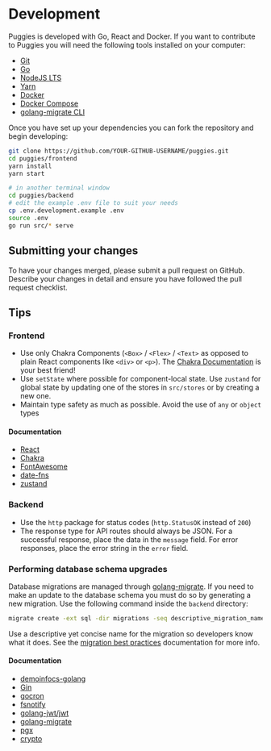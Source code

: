 # Development

Puggies is developed with Go, React and Docker. If you want to contribute to Puggies you
will need the following tools installed on your computer:

* [Git](https://git-scm.com/)
* [Go](https://go.dev/)
* [NodeJS LTS](https://nodejs.org/en/)
* [Yarn](https://classic.yarnpkg.com/lang/en/)
* [Docker](https://www.docker.com/)
* [Docker Compose](https://docs.docker.com/compose/install/)
* [golang-migrate CLI](https://github.com/golang-migrate/migrate/tree/master/cmd/migrate)

Once you have set up your dependencies you can fork the repository and begin developing:
```bash
git clone https://github.com/YOUR-GITHUB-USERNAME/puggies.git
cd puggies/frontend
yarn install
yarn start

# in another terminal window
cd puggies/backend
# edit the example .env file to suit your needs
cp .env.development.example .env
source .env
go run src/* serve
```

## Submitting your changes
To have your changes merged, please submit a pull request on GitHub. Describe your
changes in detail and ensure you have followed the pull request checklist.

## Tips

### Frontend
* Use only Chakra Components (`<Box>` / `<Flex>` / `<Text>` as opposed to plain React 
    components like `<div>` or `<p>`). The
    [Chakra Documentation](https://chakra-ui.com/docs/getting-started) is your best friend!
* Use `setState` where possible for component-local state. Use `zustand` for global
    state by updating one of the stores in `src/stores` or by creating a new one.
* Maintain type safety as much as possible. Avoid the use of `any` or `object` types

#### Documentation
* [React](https://reactjs.org/)
* [Chakra](https://chakra-ui.com/docs/getting-started)
* [FontAwesome](https://fontawesome.com/search?s=solid%2Cregular%2Cbrands)
* [date-fns](https://date-fns.org/)
* [zustand](https://github.com/pmndrs/zustand)

### Backend
* Use the `http` package for status codes (`http.StatusOK` instead of `200`)
* The response type for API routes should always be JSON. For a successful response,
    place the data in the `message` field. For error responses, place the error string in
    the `error` field.

### Performing database schema upgrades
Database migrations are managed through
[golang-migrate](https://github.com/golang-migrate/migrate). If you need to make an
update to the database schema you must do so by generating a new migration. Use the
following command inside the `backend` directory:
```bash
migrate create -ext sql -dir migrations -seq descriptive_migration_name_here
```

Use a descriptive yet concise name for the migration so developers know what it does. See the
[migration best practices](https://github.com/golang-migrate/migrate/blob/master/MIGRATIONS.md)
documentation for more info.

#### Documentation
* [demoinfocs-golang](https://pkg.go.dev/github.com/markus-wa/demoinfocs-golang/v2#section-readme)
* [Gin](https://github.com/gin-gonic/gin)
* [gocron](https://github.com/go-co-op/gocron)
* [fsnotify](https://github.com/fsnotify/fsnotify)
* [golang-jwt/jwt](https://github.com/golang-jwt/jwt)
* [golang-migrate](https://github.com/golang-migrate/migrate)
* [pgx](https://github.com/jackc/pgx)
* [crypto](https://pkg.go.dev/crypto)
